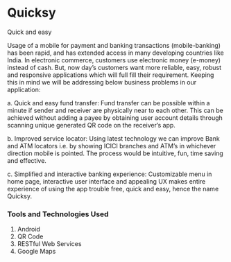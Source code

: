 # Quicksy
Quick and easy

Usage of a mobile for payment and banking transactions (mobile-banking) has been rapid, and has extended access in many developing countries like India. In electronic commerce, customers use electronic money (e-money) instead of cash. But, now day’s customers want more reliable, easy, robust and responsive applications which will full fill their requirement. Keeping this in mind we will be addressing below business problems in our application:

a.	Quick and easy fund transfer: 
Fund transfer can be possible within a minute if sender and receiver are physically near to each other. This can be achieved without adding a payee by obtaining user account details through scanning unique generated QR code on the receiver’s app.

b.	Improved service locator: 
Using latest technology we can improve Bank and ATM locators i.e. by showing ICICI branches and ATM’s in whichever direction mobile is pointed. The process would be intuitive, fun, time saving and effective.

c.	Simplified and interactive banking experience:
Customizable menu in home page, interactive user interface and appealing UX makes entire experience of using the app trouble free, quick and easy, hence the name Quicksy.

### Tools and Technologies Used
1. Android
2. QR Code
3. RESTful Web Services
4. Google Maps
